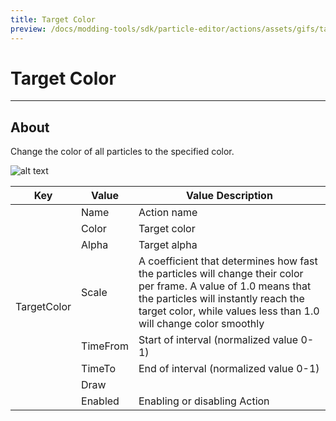 ```yaml
---
title: Target Color
preview: /docs/modding-tools/sdk/particle-editor/actions/assets/gifs/target-color.gif
---
```


# Target Color

___

## About

Change the color of all particles to the specified color.

![alt text](assets/gifs/target-color.gif)

<table><thead>
  <tr>
    <th>Key</th>
    <th>Value</th>
    <th>Value Description</th>
  </tr></thead>
<tbody>
  <tr>
    <td rowspan="8">TargetColor</td>
    <td>Name</td>
    <td>Action name</td>
  </tr>
  <tr>
    <td>Color</td>
    <td>Target color</td>
  </tr>
  <tr>
    <td>Alpha</td>
    <td>Target alpha</td>
  </tr>
  <tr>
    <td>Scale</td>
    <td>A coefficient that determines how fast the particles will change their color per frame. A value of 1.0 means that the particles will instantly reach the target color, while values less than 1.0 will change color smoothly</td>
  </tr>
  <tr>
    <td>TimeFrom</td>
    <td>Start of interval (normalized value 0-1)</td>
  </tr>
  <tr>
    <td>TimeTo</td>
    <td>End of interval (normalized value 0-1)</td>
  </tr>
  <tr>
    <td>Draw</td>
    <td></td>
  </tr>
  <tr>
    <td>Enabled</td>
    <td>Enabling or disabling Action</td>
  </tr>
</tbody>
</table>
